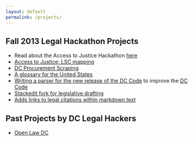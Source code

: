 ```yaml
---
layout: default
permalink: /projects/
---
```


## Fall 2013 Legal Hackathon Projects
* Read about the Access to Justice Hackathon [here](http://dclegalhackers.org/fall2013legalhackathon/)
* [Access to Justice; LSC mapping](https://github.com/LegalServicesCorporation/LSC-Mapping/blob/master/README.md)
* [DC Procurement Scraping](https://github.com/vzvenyach/dc-contracts)
* [A glossary for the United States](https://github.com/unitedstates/glossary)
* [Writing a parser for the new release of the DC Code](https://github.com/openlawdc/dc-decoded) to improve the [DC Code](http://dccode.org/browser/)
* [Stackedit fork for legislative drafting](https://github.com/opengovfoundation/stackedit)
* [Adds links to legal citations within markdown text](https://github.com/adelevie/citation-linker)

## Past Projects by DC Legal Hackers

* [Open Law DC](https://github.com/openlawdc/)

